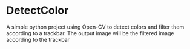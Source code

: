 # DetectColor
A simple python project using Open-CV to detect colors and filter them according to a trackbar. The output image will be the filtered image according to the trackbar
